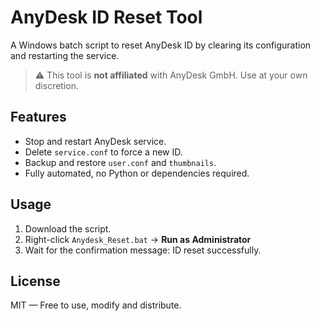 # AnyDesk ID Reset Tool

A Windows batch script to reset AnyDesk ID by clearing its configuration and restarting the service.

> ⚠️ This tool is **not affiliated** with AnyDesk GmbH. Use at your own discretion.

## Features
- Stop and restart AnyDesk service.
- Delete `service.conf` to force a new ID.
- Backup and restore `user.conf` and `thumbnails`.
- Fully automated, no Python or dependencies required.

## Usage
1. Download the script.
2. Right-click `Anydesk_Reset.bat` → **Run as Administrator**
3. Wait for the confirmation message: ID reset successfully.

## License
MIT — Free to use, modify and distribute.
